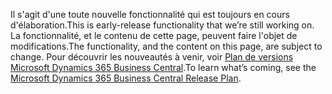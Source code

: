 <span data-ttu-id="061dc-101">Il s'agit d'une toute nouvelle fonctionnalité qui est toujours en cours d'élaboration.</span><span class="sxs-lookup"><span data-stu-id="061dc-101">This is early-release functionality that we’re still working on.</span></span> <span data-ttu-id="061dc-102">La fonctionnalité, et le contenu de cette page, peuvent faire l'objet de modifications.</span><span class="sxs-lookup"><span data-stu-id="061dc-102">The functionality, and the content on this page, are subject to change.</span></span> <span data-ttu-id="061dc-103">Pour découvrir les nouveautés à venir, voir [Plan de versions Microsoft Dynamics 365 Business Central](/dynamics365/release-plans/).</span><span class="sxs-lookup"><span data-stu-id="061dc-103">To learn what’s coming, see the [Microsoft Dynamics 365 Business Central Release Plan](/dynamics365/release-plans/).</span></span>
